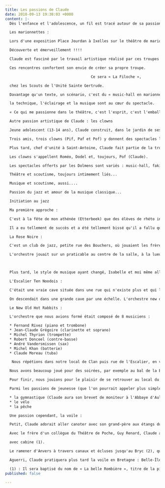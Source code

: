 ```yaml
---
title: Les passions de Claude
date: 2018-09-13 19:38:03 +0000
content: |-
  Dès l'enfance et l'adolescence, un fil est tracé autour de sa passion pour le théâtre...sous toutes ses formes, ses divers genres et représentations.

  Les marionnettes :

  Lors d'une exposition Place Jourdan à Ixelles sur le théâtre de marionnettes en Belgique, le directeur des « Cœurs de bois » invite Claude à une « initiation » dans son atelier théâtral.

  Découverte et émerveillement !!!!

  Claude est fasciné par le travail artistique réalisé par ces troupes de marionnettes.

  Ces rencontres confortent son envie de créer sa propre troupe.

                                       Ce sera « La Filoche »,

  chez les Scouts de l'Unité Sainte Gertrude.

  Davantage qu'un texte, un scénario, c'est du « music-hall en marionnettes ».

  la technique, l'éclairage et la musique sont au cœur du spectacle.

  « Ce qui me passionne dans le théâtre, c'est l'esprit, c'est l'emballement (une  expression surannée mais tellement parlante!), c'est l'ambiance ! »

  Autre passion artistique de Claude : les clowns

  Jeune adolescent (13-14 ans), Claude construit, dans le jardin de ses parents, un théâtre fait de tôles (voir photo).

  Trois amis, trois clowns (Pif, Paf et Pof) y donnent des spectacles lors de fêtes d'anniversaires.

  Plus tard, chef d'unité à Saint-Antoine, Claude fait partie de la troupe des « Dolmens ».

  Les clowns s'appellent Roméo, Dodel et, toujours, Pof (Claude).

  Les spectacles offerts par les Dolmens sont variés : music-hall, fakirisme... 

  Théâtre et scoutisme, toujours intimement liés...

  Musique et scoutisme, aussi....

  Passion du jazz et amour de la musique classique...

  Initiation au jazz

  Ma première approche :

  C'est à la fête de mon athénée (Etterbeek) que des élèves de rhéto introduisent dans le spectacle un orchestre Nouvel Orléans. 

  Il a eu tellement de succès et a été tellement bissé qu'il a fallu que les organisateurs promettent une Jam Session après le spectacle. J'ai dû quitter à grand regret cette ambiance car mes parents allaient s'inquiéter...et moi, me faire réprimander !

  La Rose Noire :

  C'est un club de jazz, petite rue des Bouchers, où jouaient les frères Laydu et Sim qui étaient de mon athénée. J'y allais avec mon copain scout Ouistiti qui était aussi un mordu !

  L'orchestre jouait sur un praticable au centre de la salle, à la lueur d'un réverbère. Nous, comme nous n'avions pas beaucoup de sous pour payer notre entrée, on se payait juste un Coca. Et quand le serveur était d'un côté, nous, nous allions à l'opposé pour ne plus devoir repayer de consommation !

                                                                               26

  Plus tard, le style de musique ayant changé, Isabelle et moi même allions presque tous les samedis à....

  L'Escalier Ten Noodois :

  C'était une vraie cave située dans une rue qui n'existe plus et qui longeait le côté droit de la Colonne du Congrès.

  On descendait dans une grande cave par une échelle. L'orchestre new orléans  jouait juché sur une charrette à foin. Le sol en brique n'était pas très confortable, surtout qu' Isabelle y dansait parfois pieds nus !!!

  Le New Old Hot Rabbits :

  L'orchestre que nous avions formé était composé de 8 musiciens :

  * Fernand Rivez (piano et trombone)
  * Jean-Claude Grégoire (clarinette et soprano)
  * Michel Thyrion (trompette)
  * Robert Donceel (contre-basse)
  * André Vandersmissen (sax)
  * Michel Khan (batterie)
  * Claude Moreau (tuba)

   Nous répétions dans notre local de Clan puis rue de l'Escalier, en ville, dans un vieux bâtiment. Nous y avons fait plusieurs soirées en décorant la salle et le bar (nous avions besoin d'argent pour payer notre location).

  Nous avons beaucoup joué pour des soirées, par exemple au bal de la Blanchisserie, au Saint Sauveur et en Américaine avec les « Cousins ». Nous nous sommes faits bissés par le public et sur l'insistance des « Cousins », groupe très coté à l'époque, nous avons rejoué.

  Pour finir, nous jouions pour le plaisir de se retrouver au local du Clan de la 28ème unité scoute.

  Parmi les passions de jeunesse (que l'on pourrait appeler plus simplement « plaisirs » ou « activités » car il faut laisser au terme « passion » tout son sens : ardeur, fougue, flamme!), citons

  * la gymnastique (Claude aura son brevet de moniteur à l'Abbaye d'Aulne)
  * le vélo
  * la pêche

  Une passion cependant, la voile :

  Petit, Claude adorait aller canoter avec son grand-père aux étangs du Bois de la Cambre.

  Avec le frère d'un collègue du Théâtre de Poche, Guy Renard, Claude acquiert un petit voilier(3,5m)

  avec cabine (1).

  Le ramener d'Anvers à travers canaux et écluses jusqu'au Bryc (2), quelle aventure !! D'autant que ni l'un, ni l'autre n'avait jamais  été initié à la voile !

  Aguerri, Claude pratiquera plus tard la voile en Bretagne : Belle-Île, Haedic, Quiberon...

  (1) : Il sera baptisé du nom de « La belle Rombière », titre de la pièce de théâtre jouée à ce moment là au Poche...
published: false

---
```

